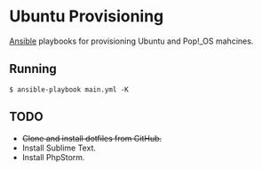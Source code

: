 # Ubuntu Provisioning

[Ansible](http://ansible.com/) playbooks for provisioning Ubuntu and Pop!_OS mahcines.

## Running

`$ ansible-playbook main.yml -K`

## TODO

* <s>Clone and install dotfiles from GitHub.</s>
* Install Sublime Text.
* Install PhpStorm.
